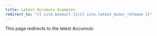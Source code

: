 ```yaml
---
title: Latest Accumulo Examples
redirect_to: "{{ site.baseurl }}/{{ site.latest_minor_release }}"
---
```


This page redirects to the latest Accumulo
